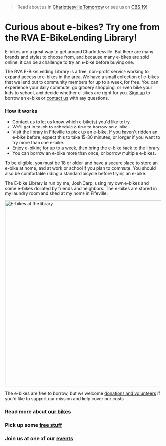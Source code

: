 > Read about us in
> [Charlottesville Tomorrow](https://www.cvilletomorrow.org/wanna-try-an-e-bike-josh-carp-will-lend-you-his/)
> or see us on
> [CBS 19](https://www.cbs19news.com/story/48516458/local-man-running-electric-bike-lending-library)!

# Curious about e-bikes? Try one from the RVA E-BikeLending Library!

E-bikes are a great way to get around Charlottesville. But there are many brands and
styles to choose from, and because many e-bikes are sold online, it can be a challenge to
try an e-bike before buying one.

The RVA E-BikeLending Library is a free, non-profit service working to expand
access to e-bikes in the area. We have a small collection of e-bikes that we lend out to
community members for up to a week, for free. You can experience your daily commute, go
grocery shopping, or even bike your kids to school, and decide whether e-bikes are right
for you. [Sign up](https://forms.gle/ZykVSUUp2KPBHxfv5) to borrow an e-bike or
[contact us](mailto:hi@ebikelibraryrva.org) with any questions.

### How it works

- Contact us to let us know which e-bike(s) you'd like to try.
- We'll get in touch to schedule a time to borrow an e-bike.
- Visit the library in Fifeville to pick up an e-bike. If you haven't ridden an e-bike
  before, expect this to take 15-30 minutes, or longer if you want to try more than one
  e-bike.
- Enjoy e-biking for up to a week, then bring the e-bike back to the library.
- You can borrow an e-bike more than once, or borrow multiple e-bikes.

To be eligible, you must be 18 or older, and have a secure place to store an e-bike at
home, and at work or school if you plan to commute. You should also be comfortable riding
a standard bicycle before trying an e-bike.

The E-bike Library is run by me, Josh Carp, using my own e-bikes and some e-bikes donated
by friends and neighbors. The e-bikes are stored in my laundry room and shed at my home in
Fifeville:

<img src="/ebikes/DSC3796-scaled.jpg" width=600 alt="E-bikes at the library" />

The e-bikes are free to borrow, but we welcome [donations and volunteers](/support) if
you'd like to support our mission and help cover our costs.

### Read more about [our bikes](/about)

### Pick up some [free stuff](/free-stuff)

### Join us at one of our [events](/events)
